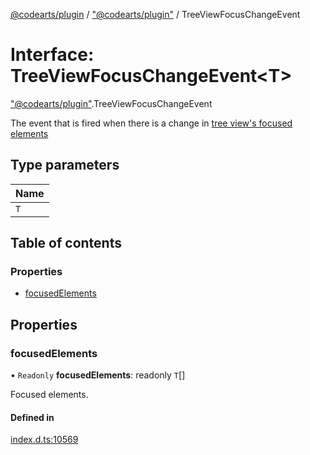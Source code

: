 [@codearts/plugin](../README.md) / ["@codearts/plugin"](../modules/_codearts_plugin_.md) / TreeViewFocusChangeEvent

# Interface: TreeViewFocusChangeEvent<T\>

["@codearts/plugin"](../modules/_codearts_plugin_.md).TreeViewFocusChangeEvent

The event that is fired when there is a change in [tree view's focused elements](codearts_plugin_.TreeView.md#focusedelements)

## Type parameters

| Name |
| :------ |
| `T` |

## Table of contents

### Properties

- [focusedElements](codearts_plugin_.TreeViewFocusChangeEvent.md#focusedelements)

## Properties

### focusedElements

• `Readonly` **focusedElements**: readonly `T`[]

Focused elements.

#### Defined in

[index.d.ts:10569](https://github.com/shuyaqian/cloudide-plugin-api/blob/3fbdd11/index.d.ts#L10569)
